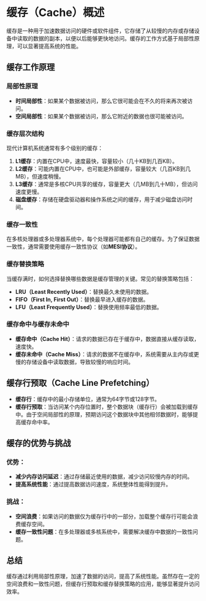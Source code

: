 # 缓存（Cache）概述

缓存是一种用于加速数据访问的硬件或软件组件，它存储了从较慢的内存或存储设备中读取的数据的副本，以便以后能够更快地访问。缓存的工作方式基于局部性原理，可以显著提高系统的性能。

## 缓存工作原理

### 局部性原理
- **时间局部性**：如果某个数据被访问，那么它很可能会在不久的将来再次被访问。
- **空间局部性**：如果某个数据被访问，那么它附近的数据也很可能被访问。

### 缓存层次结构
现代计算机系统通常有多个级别的缓存：
1. **L1缓存**：内置在CPU中，速度最快，容量较小（几十KB到几百KB）。
2. **L2缓存**：可能内置在CPU中，也可能是外部缓存，容量较大（几百KB到几MB），但速度稍慢。
3. **L3缓存**：通常是多核CPU共享的缓存，容量更大（几MB到几十MB），但访问速度更慢。
4. **磁盘缓存**：存储在硬盘驱动器和操作系统之间的缓存，用于减少磁盘访问时间。

### 缓存一致性
在多核处理器或多处理器系统中，每个处理器可能都有自己的缓存。为了保证数据一致性，通常需要使用缓存一致性协议（如**MESI协议**）。

### 缓存替换策略
当缓存满时，如何选择替换哪些数据是缓存管理的关键。常见的替换策略包括：
- **LRU（Least Recently Used）**：替换最久未使用的数据。
- **FIFO（First In, First Out）**：替换最早进入缓存的数据。
- **LFU（Least Frequently Used）**：替换使用频率最低的数据。

### 缓存命中与缓存未命中
- **缓存命中（Cache Hit）**：请求的数据已存在于缓存中，数据直接从缓存读取，速度快。
- **缓存未命中（Cache Miss）**：请求的数据不在缓存中，系统需要从主内存或更慢的存储设备中读取数据，导致较慢的响应时间。

## 缓存行预取（Cache Line Prefetching）
- **缓存行**：缓存中的最小存储单位，通常为64字节或128字节。
- **缓存行预取**：当访问某个内存位置时，整个数据块（缓存行）会被加载到缓存中。由于空间局部性的原理，预期访问这个数据块中其他相邻数据时，能够提高缓存命中率。

## 缓存的优势与挑战
### 优势：
- **减少内存访问延迟**：通过存储最近使用的数据，减少访问较慢内存的时间。
- **提高系统性能**：通过提高数据访问速度，系统整体性能得到提升。

### 挑战：
- **空间浪费**：如果访问的数据仅为缓存行中的一部分，加载整个缓存行可能会浪费缓存空间。
- **缓存一致性问题**：在多处理器或多核系统中，需要解决缓存中数据的一致性问题。

## 总结
缓存通过利用局部性原理，加速了数据的访问，提高了系统性能。虽然存在一定的空间浪费和一致性问题，但缓存行预取和缓存替换策略的应用，能够显著提升访问效率。
